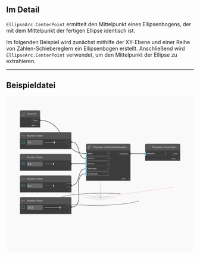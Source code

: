 ## Im Detail
`EllipseArc.CenterPoint` ermittelt den Mittelpunkt eines Ellipsenbogens, der mit dem Mittelpunkt der fertigen Ellipse identisch ist.

Im folgenden Beispiel wird zunächst mithilfe der XY-Ebene und einer Reihe von Zahlen-Schiebereglern ein Ellipsenbogen erstellt. Anschließend wird `EllipseArc.CenterPoint` verwendet, um den Mittelpunkt der Ellipse zu extrahieren.

___
## Beispieldatei

![CenterPoint](./Autodesk.DesignScript.Geometry.EllipseArc.CenterPoint_img.jpg)

